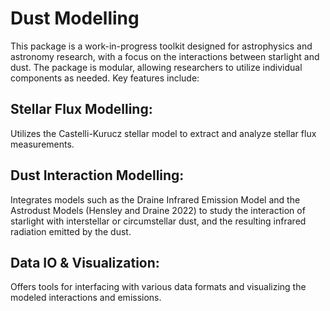 # Dust Modelling

This package is a work-in-progress toolkit designed for astrophysics and astronomy research, with a focus on the interactions between starlight and dust. The package is modular, allowing researchers to utilize individual components as needed. Key features include:

## Stellar Flux Modelling: 
Utilizes the Castelli-Kurucz stellar model to extract and analyze stellar flux measurements.

## Dust Interaction Modelling: 

Integrates models such as the Draine Infrared Emission Model and the Astrodust Models (Hensley and Draine 2022) to study the interaction of starlight with interstellar or circumstellar dust, and the resulting infrared radiation emitted by the dust.

## Data IO & Visualization: 

Offers tools for interfacing with various data formats and visualizing the modeled interactions and emissions.